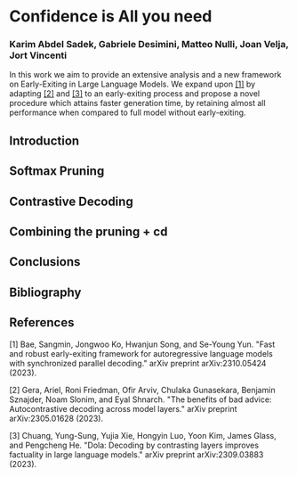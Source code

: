 # Confidence is All you need 


### Karim Abdel Sadek, Gabriele Desimini, Matteo Nulli, Joan Velja, Jort Vincenti

In this work we aim to provide an extensive analysis and a new framework on Early-Exiting in Large Language Models. We expand upon [[1]](#1) by adapting [[2]](#1) and [[3]](#1) to an early-exiting process and propose a novel procedure which attains faster generation time, by retaining almost all performance when compared to full model without early-exiting.


## Introduction

## Softmax Pruning

## Contrastive Decoding

## Combining the pruning + cd

## Conclusions


## Bibliography
## References
<a id="1">[1]</a>
Bae, Sangmin, Jongwoo Ko, Hwanjun Song, and Se-Young Yun. "Fast and robust early-exiting framework for autoregressive language models with synchronized parallel decoding." arXiv preprint arXiv:2310.05424 (2023).

<a id="1">[2]</a>
Gera, Ariel, Roni Friedman, Ofir Arviv, Chulaka Gunasekara, Benjamin Sznajder, Noam Slonim, and Eyal Shnarch. "The benefits of bad advice: Autocontrastive decoding across model layers." arXiv preprint arXiv:2305.01628 (2023).

<a id="1">[3]</a>
Chuang, Yung-Sung, Yujia Xie, Hongyin Luo, Yoon Kim, James Glass, and Pengcheng He. "Dola: Decoding by contrasting layers improves factuality in large language models." arXiv preprint arXiv:2309.03883 (2023).